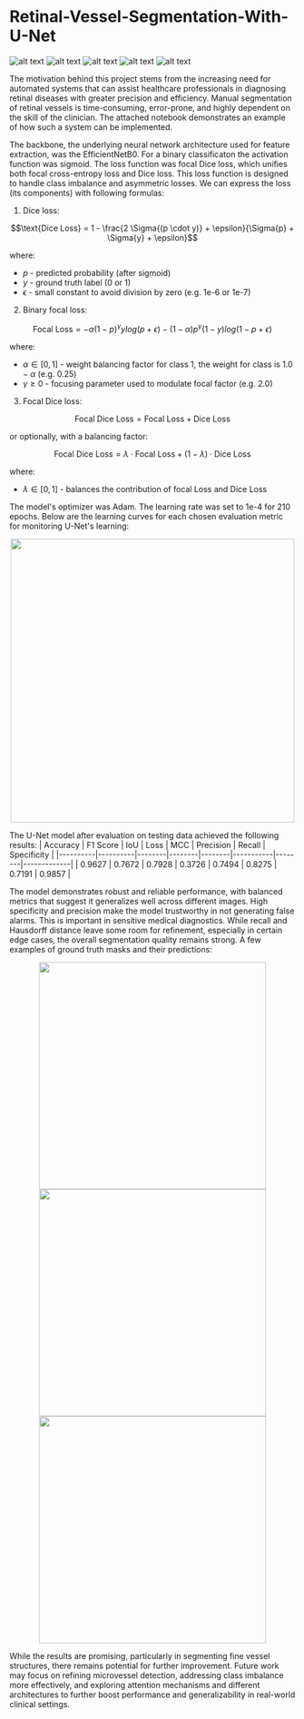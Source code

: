 # Retinal-Vessel-Segmentation-With-U-Net
![ alt text ](https://img.shields.io/badge/license-MIT-green?style=&logo=)
![ alt text ](https://img.shields.io/badge/-Jupyter-F37626?logo=Jupyter&logoColor=white)
![ alt text ](https://img.shields.io/badge/-NumPy-013243?logo=Numpy&logoColor=white)
![ alt text ](https://img.shields.io/badge/-TensorFlow-FF6F00?logo=TensorFlow&logoColor=white)
![ alt text ](https://img.shields.io/badge/-Keras-D00000?logo=Keras&logoColor=white)

The motivation behind this project stems from the increasing need for automated systems that can assist healthcare professionals in diagnosing retinal diseases with greater precision and efficiency. Manual segmentation of retinal vessels is time-consuming, error-prone, and highly dependent on the skill of the clinician. The attached notebook demonstrates an example of how such a system can be implemented.

The backbone, the underlying neural network architecture used for feature extraction, was the EfficientNetB0. For a binary classificaton the activation function was sigmoid. The loss function was focal Dice loss, which unifies both focal cross-entropy loss and Dice loss. This loss function is designed to handle class imbalance and asymmetric losses. We can express the loss (its components) with following formulas:
1. Dice loss:

$$\text{Dice Loss} = 1 - \frac{2 \Sigma{(p \cdot y)} + \epsilon}{\Sigma{p} + \Sigma{y} + \epsilon}$$

where:
* $p$ - predicted probability (after sigmoid)
* $y$ - ground truth label (0 or 1)
* $\epsilon$ - small constant to avoid division by zero (e.g. 1e-6 or 1e-7)

2. Binary focal loss:

$$\text{Focal Loss} = -\alpha(1 - p)^{\gamma}y log(p + \epsilon) - (1 - \alpha)p^{\gamma} (1 - y) log(1 - p + \epsilon)$$

where:
* $\alpha \in [0, 1]$ - weight balancing factor for class 1, the weight for class is $1.0 - \alpha$ (e.g. 0.25)
* $\gamma \ge 0$ - focusing parameter used to modulate focal factor (e.g. 2.0)

3. Focal Dice loss:

$$\text{Focal Dice Loss} = \text{Focal Loss} + \text{Dice Loss}$$

or optionally, with a balancing factor:

$$\text{Focal Dice Loss} = \lambda \cdot \text{Focal Loss} + (1 - \lambda) \cdot \text{Dice Loss}$$

where:

* $\lambda \in [0, 1]$ - balances the contribution of focal Loss and Dice Loss

The model's optimizer was Adam. The learning rate was set to 1e-4 for 210 epochs. Below are the learning curves for each chosen evaluation metric for monitoring U-Net's learning:
<div align='center'>
<img src='https://github.com/user-attachments/assets/6d2985a8-d38c-478f-8339-01213db643d7' width='500'/>
</div>

The U-Net model after evaluation on testing data achieved the following results:
| Accuracy | F1 Score | IoU    | Loss   | MCC    | Precision | Recall | Specificity |
|----------|----------|--------|--------|--------|-----------|--------|-------------|
| 0.9627   | 0.7672   | 0.7928 | 0.3726 | 0.7494 | 0.8275    | 0.7191 | 0.9857      |


The model demonstrates robust and reliable performance, with balanced metrics that suggest it generalizes well across different images. High specificity and precision make the model trustworthy in not generating false alarms. This is important in sensitive medical diagnostics. While recall and Hausdorff distance leave some room for refinement, especially in certain edge cases, the overall segmentation quality remains strong. A few examples of ground truth masks and their predictions:<br>
<div align='center'>
<img src='https://github.com/user-attachments/assets/aabb4105-fe25-40bc-ae5e-a7f3de047e5c' width='400'/><br>
</div>
<div align='center'>
<img src='https://github.com/user-attachments/assets/342c418e-ba4e-4b8e-adce-6a9f01d8e1cd' width='400'/><br>
</div>
<div align='center'>
<img src='https://github.com/user-attachments/assets/858546e2-a425-4722-ad12-21a14a52688c' width='400'/>
</div>

While the results are promising, particularly in segmenting fine vessel structures, there remains potential for further improvement. Future work may focus on refining microvessel detection, addressing class imbalance more effectively, and exploring attention mechanisms and different architectures to further boost performance and generalizability in real-world clinical settings.
